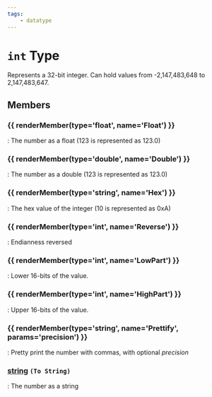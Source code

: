 ```yaml
---
tags:
    - datatype
---
```

# `int` Type
<!--dt-desc-start-->
Represents a 32-bit integer. Can hold values from -2,147,483,648 to 2,147,483,647.
<!--dt-desc-end-->
## Members
<!--dt-members-start-->
### {{ renderMember(type='float', name='Float') }}

:   The number as a float (123 is represented as 123.0)

### {{ renderMember(type='double', name='Double') }}

:   The number as a double (123 is represented as 123.0)

### {{ renderMember(type='string', name='Hex') }}

:   The hex value of the integer (10 is represented as 0xA)

### {{ renderMember(type='int', name='Reverse') }}

:   Endianness reversed

### {{ renderMember(type='int', name='LowPart') }}

:   Lower 16-bits of the value.

### {{ renderMember(type='int', name='HighPart') }}

:   Upper 16-bits of the value.

### {{ renderMember(type='string', name='Prettify', params='precision') }}

:   Pretty print the number with commas, with optional _precision_

### [string][string] `(To String)`

:   The number as a string
<!--dt-members-end-->
<!--dt-linkrefs-start-->
[double]: datatype-double.md
[float]: datatype-float.md
[int]: datatype-int.md
[string]: datatype-string.md
<!--dt-linkrefs-end-->
